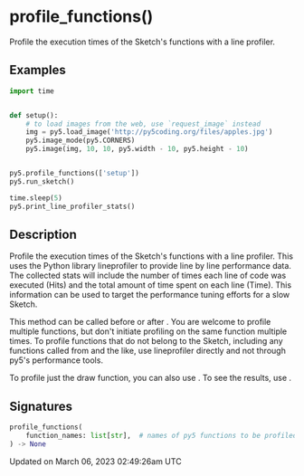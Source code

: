 # profile_functions()

Profile the execution times of the Sketch's functions with a line profiler.

## Examples

<div class="example-table">

<div class="example-row"><div class="example-cell-image">

</div><div class="example-cell-code">

```python
import time


def setup():
    # to load images from the web, use `request_image` instead
    img = py5.load_image('http://py5coding.org/files/apples.jpg')
    py5.image_mode(py5.CORNERS)
    py5.image(img, 10, 10, py5.width - 10, py5.height - 10)


py5.profile_functions(['setup'])
py5.run_sketch()

time.sleep(5)
py5.print_line_profiler_stats()
```

</div></div>

</div>

## Description

Profile the execution times of the Sketch's functions with a line profiler. This uses the Python library lineprofiler to provide line by line performance data. The collected stats will include the number of times each line of code was executed (Hits) and the total amount of time spent on each line (Time). This information can be used to target the performance tuning efforts for a slow Sketch.

This method can be called before or after [](sketch_run_sketch). You are welcome to profile multiple functions, but don't initiate profiling on the same function multiple times. To profile functions that do not belong to the Sketch, including any functions called from [](sketch_launch_thread) and the like, use lineprofiler directly and not through py5's performance tools.

To profile just the draw function, you can also use [](sketch_profile_draw). To see the results, use [](sketch_print_line_profiler_stats).

## Signatures

```python
profile_functions(
    function_names: list[str],  # names of py5 functions to be profiled
) -> None
```

Updated on March 06, 2023 02:49:26am UTC
